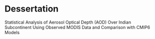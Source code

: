 # Dessertation
Statistical Analysis of Aerosol Optical Depth (AOD) Over Indian Subcontinent Using Observed MODIS Data and Comparison with CMIP6 Models
